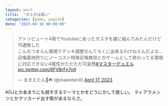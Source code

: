 ```yaml
---
layout: post
title:  "ガスタは弱い"
categories: [game, yugioh]
date: "2023-04-18 00:00:00"
---
```


<blockquote class="twitter-tweet tw-align-center"><p lang="ja" dir="ltr">アトリビュート4用でYoutubeにあったガスタを雑に組んでみたんだけど15連敗した<br>こんなつまらん環境でデッキ調整なんてろくに出来るわけねえんだよな…<br>召喚着地狩りにノーコスト特殊召喚無効とかゲームとして終わってる環境に対応できない4属性がただただ可哀想<a href="https://twitter.com/hashtag/%E3%83%9E%E3%82%B9%E3%82%BF%E3%83%BC%E3%83%87%E3%83%A5%E3%82%A8%E3%83%AB?src=hash&amp;ref_src=twsrc%5Etfw">#マスターデュエル</a> <a href="https://t.co/6FVBrFn7o9">pic.twitter.com/6FVBrFn7o9</a></p>&mdash; まきえたん🥦☘️ (@makietanX) <a href="https://twitter.com/makietanX/status/1648059036489875456?ref_src=twsrc%5Etfw">April 17, 2023</a></blockquote> <script async src="https://platform.twitter.com/widgets.js" charset="utf-8"></script>

AOJとかあまりにも弱すぎるテーマとかをどうにかして欲しい。
ティアラメンツとかクソカード出す暇があるならさ。
